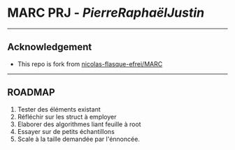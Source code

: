 # MARC PRJ - *PierreRaphaëlJustin*

---

## Acknowledgement

* This repo is fork from [nicolas-flasque-efrei/MARC](https://github.com/nicolas-flasque-efrei/MARC)

---

## ROADMAP

1. Tester des éléments existant
2. Réfléchir sur les struct à employer
3. Elaborer des algorithmes liant feuille à root
4. Essayer sur de petits échantillons
5. Scale à la taille demandée par l'énnoncée.